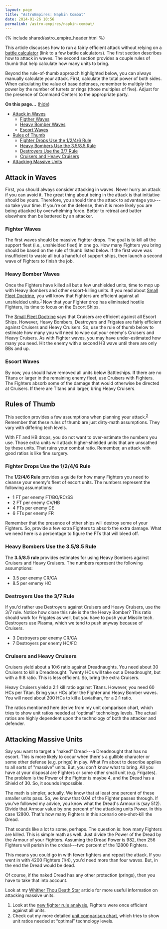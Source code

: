 ```yaml
---
layout: page
title: "AstroEmpires: Napkin Combat"
date: 2014-01-26 10:56
permalink: /astro-empires/napkin-combat/
---
```

{% include shared/astro_empire_header.html %}

This article discusses how to run a fairly efficient attack without
relying on a <a class='wikilink' href='http://espacesociety.org/AstroEmpires/BattleCalculator'>battle calculator</a> (link to a few battle calculators). The first section describes how to
attack in waves. The second section provides a couple rules of thumb
that help calculate how many units to bring.


Beyond the rule-of-thumb approach highlighted below, you can always
manually calculate your attack. First, calculate the total power of both
sides. When calculating the value of base defenses, remember to multiply
the power by the number of turrets or rings (those multiples of five).
Adjust for the presence of Command Centers to the appropriate party.

<div class='toc'>
  <a name='toc' id='toc'></a><b>On this page...</b> (<a id="tocidtog" href="javascript:toggle('tocid');">hide</a>)<ul class='toc' id='tocid'>
  <li><a href='#toc1'>Attack in Waves</a><ul class='toc'>
  <li><a href='#toc2'>Figther Waves</a></li>
  <li><a href='#toc3'>Heavy Bomber Waves</a></li>
  <li><a href='#toc4'>Escort Waves</a></li></ul></li>
  <li><a href='#toc5'>Rules of Thumb</a><ul class='toc'>
  <li><a href='#toc6'>Fighter Drops Use the 1/2/4/6 Rule</a></li>
  <li><a href='#toc7'>Heavy Bombers Use the 3.5/8.5 Rule</a></li>
  <li><a href='#toc8'>Destroyers Use the 3/7 Rule</a></li>
  <li><a href='#toc9'>Cruisers and Heavy Cruisers</a></li></ul></li>
  <li><a href='#toc10'>Attacking Massive Units</a></li>
  </ul></div>
<h2><a name='toc1' id='toc1'></a>Attack in Waves</h2>

First, you should always consider attacking in waves. Never hurry an
attack if you can avoid it. The great thing about being in the attack is
that initiative should be yours. Therefore, you should time the attack
to advantage you---so take your time. If you're on the defense, then it
is more likely you are being attacked by overwhelming force. Better to
retreat and batter elsewhere than be battered by an attacker.

<h3><a name='toc2' id='toc2'></a>Fighter Waves</h3>

The first waves should be massive Fighter drops. The goal is to kill all
the support fleet (i.e., unshielded fleet) in one go. How many Fighters
you bring should be based on the rule of thumb listed below. If the
first wave was insufficient to waste all but a handful of support ships,
then launch a second wave of Fighters to finish the job.

<h3><a name='toc3' id='toc3'></a>Heavy Bomber Waves</h3>

Once the Fighters have killed all but a few unshielded units, time to
mop up with Heavy Bombers and other escort-killing units. If you read
about [Small Fleet Doctrine](/astro-empires/small-fleet-doctrine), you will know that Fighters are
efficient against all unshielded
units.<sup><a href='#fn-1'>1</a></sup>
Now that your Fighter drop has
eliminated hostile Fighters, its time to focus on the Escort Ships.


The [Small Fleet Doctrine](/astro-empires/small-fleet-doctrine) says that Cruisers are efficient against
all Escort Ships. However, Heavy Bombers, Destroyers and Frigates are
fairly efficient against Cruisers and Heavy Cruisers. So, use the rule
of thumb below to estimate how many you will need to wipe out your
enemy's Cruisers and Heavy Cruisers. As with Fighter waves, you may have
under-estimated how many you need. Hit the enemy with a second HB wave
until there are only BBs and up.

<h3><a name='toc4' id='toc4'></a>Escort Waves</h3>

By now, you should have removed all units below Battleships. If there
are no Titans or larger in the remaining enemy fleet, use Cruisers with
Fighters. The Fighters absorb some of the damage that would otherwise be
directed at Cruisers. If there are Titans and larger, bring Heavy
Cruisers.

<h2><a name='toc5' id='toc5'></a>Rules of Thumb</h2>

This section provides a few assumptions when planning your
attack.<sup><a href='#fn-2'>2</a></sup>
Remember that these rules of thumb are just dirty-math assumptions. They
vary with differing tech levels.


With FT and HB drops, you do not want to over-estimate the numbers you
use. Those extra units will attack higher-shielded units that are
unscathed by these units. That ruins your combat ratio. Remember, an
attack with good ratios is like fine surgery.

<h3><a name='toc6' id='toc6'></a>Fighter Drops Use the 1/2/4/6 Rule</h3>

The <strong>1/2/4/6 Rule</strong> provides a guide for how many Fighters you need
to cleanse your enemy's fleet of escort units.  The numbers represent
the following assumptions:

<ul>
  <li>1 FT per enemy FT/BO/RC/SS
</li>
  <li>2 FT per enemy CV/HB
</li>
  <li>4 FTs per enemy DE
</li>
  <li>6 FTs per enemy FR
</li></ul>
Remember that the presence of other ships will destroy some of your
Fighters. So, provide a few extra Fighters to absorb the extra damage.
What we need here is a percentage to figure the FTs that will bleed off.

<h3><a name='toc7' id='toc7'></a>Heavy Bombers Use the 3.5/8.5 Rule</h3>

The <strong>3.5/8.5 rule</strong> provides estimates for using Heavy Bombers
against Cruisers and Heavy Cruisers.  The numbers represent the
following assumptions:

<ul>
  <li>3.5 per enemy CR/CA
</li>
  <li>8.5 per ememy HC
</li></ul><h3><a name='toc8' id='toc8'></a>Destroyers Use the 3/7 Rule</h3>

If you'd rather use Destroyers against Cruisers and Heavy Cruisers, use
the 3/7 rule. Notice how close this rule is the the Heavy Bomber? This
ratio should work for Frigates as well, but you have to push your
Missile tech. Destroyers use Plasma, which we tend to push anyway
because of Cruisers.

<ul>
  <li>3 Destroyers per enemy CR/CA
</li>
  <li>7 Destroyers per enemy HC/FC
</li></ul><h3><a name='toc9' id='toc9'></a>Cruisers and Heavy Cruisers</h3>

Cruisers yield about a 10:6 ratio against Dreadnaughts. You need about
30 Cruisers to kill a Dreadnought. Twenty HCs will take out a
Dreadnought, but with a 9:8 ratio. This is less efficient. So, bring the
extra Cruisers.


Heavy Cruisers yield a 2:1 kill ratio against Titans. However, you need
60 HCs per Titan. Bring your HCs after the Fighter and Heavy Bomber
waves. You will need about 200 HCs to kill a Leviathan, for a 2:1 ratio.


The ratios mentioned here derive from my unit comparison chart, which
tries to show unit ratios needed at &#8220;optimal&#8221; technology levels. The
actual ratios are highly dependent upon the technology of both the
attacker and defender.

<h2><a name='toc10' id='toc10'></a>Attacking Massive Units</h2>

Say you want to target a "naked" Dread---a Dreadnought that has no escort. This is more likely to occur when there's a gullible character or some other defense (e.g. prings) in play. What I'm about to describe applies to all sorts of "massive" units. But, you don't know what to bring. All you have at your disposal are Fighters or some other small unit (e.g. Frigates). The problem is the Power of the Fighter is maybe 4, and the Dread has a Shield of 30. So, it sounds impossible.


The math is simpler, actually. We know that at least one percent of these smaller units pass. So, we know that 0.04 of the Fighter passes through. If you've followed my advice, you know what the Dread's Armour is (say 512). Divide that Armour value by one percent of the attacking units Power. In this case 12800. That's how many Fighters in this scenario one-shot-kill the Dread.


That sounds like a lot to some, perhaps. The question is: how many Fighters are killed. This is simple math as well. Just divide the Power of the Dread by the Armour of your Fighters. Assuming the Dread Power is 982, then 256 Fighters will perish in the ordeal---two percent of the 12800 Fighters.


This means you could go in with fewer fighters and repeat the attack. If you went in with 4200 Fighters (1/4), you'd need more than four waves. But, in the end the Dread would be dead.


Of course, if the naked Dread has any other protection (prings), then you have to take that into account.


Look at my <a class='wikilink' href='http://espacesociety.org/AstroEmpires/WhitherThouDeathStar'>Whither Thou Death Star</a> article for more useful information on attacking massive units.

<div  id='footnotes'>
<ol>
  <li><a name='fn-1' id='fn-1'></a>  Look at the <a class='wikilink' href='http://espacesociety.org/AstroEmpires/NewFighterRuleAnalysis'>new fighter rule analysis</a>, Fighters were once efficient against all units.
</li>
  <li><a name='fn-2' id='fn-2'></a>  Check out my more detailed <a class='urllink' href='http://espacesociety.org/units.html' rel='nofollow'>unit comparison chart</a>, which tries to show unit ratios needed at  &#8220;optimal&#8221; technology levels.
</li></ol></div>
